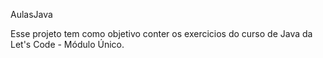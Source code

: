 AulasJava

Esse projeto tem como objetivo conter os exercicios do curso de Java da Let's Code - Módulo Único.
